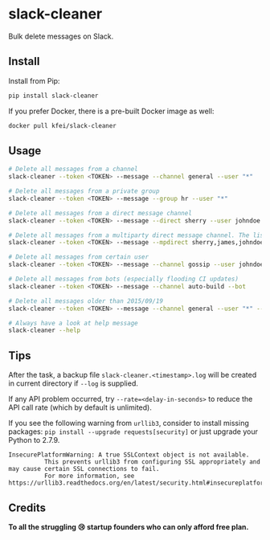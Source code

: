 # slack-cleaner

Bulk delete messages on Slack.

## Install

Install from Pip:

```bash
pip install slack-cleaner
```

If you prefer Docker, there is a pre-built Docker image as well:

```bash
docker pull kfei/slack-cleaner
```

## Usage

```bash
# Delete all messages from a channel
slack-cleaner --token <TOKEN> --message --channel general --user "*"

# Delete all messages from a private group
slack-cleaner --token <TOKEN> --message --group hr --user "*"

# Delete all messages from a direct message channel
slack-cleaner --token <TOKEN> --message --direct sherry --user johndoe

# Delete all messages from a multiparty direct message channel. The list of usernames must include your username (e.g.: johndoe).
slack-cleaner --token <TOKEN> --message --mpdirect sherry,james,johndoe --user "*" 

# Delete all messages from certain user
slack-cleaner --token <TOKEN> --message --channel gossip --user johndoe

# Delete all messages from bots (especially flooding CI updates)
slack-cleaner --token <TOKEN> --message --channel auto-build --bot

# Delete all messages older than 2015/09/19
slack-cleaner --token <TOKEN> --message --channel general --user "*" --before 20150919

# Always have a look at help message
slack-cleaner --help
```

## Tips

After the task, a backup file `slack-cleaner.<timestamp>.log` will be created
in current directory if `--log` is supplied.

If any API problem occurred, try `--rate=<delay-in-seconds>` to reduce the API
call rate (which by default is unlimited).

If you see the following warning from `urllib3`, consider to install missing
packages: `pip install --upgrade requests[security]` or just upgrade your
Python to 2.7.9.

```
InsecurePlatformWarning: A true SSLContext object is not available.
          This prevents urllib3 from configuring SSL appropriately and may cause certain SSL connections to fail.
          For more information, see https://urllib3.readthedocs.org/en/latest/security.html#insecureplatformwarning.
```

## Credits

**To all the struggling :cry: startup founders who can only afford free plan.**
